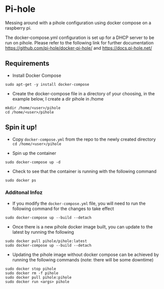 # Pi-hole
Messing around with a pihole configuration using docker compose on a raspberry pi.

The docker-compose.yml configuration is set up for a DHCP server to be run on pihole.
Please refer to the following link for further documentation 
https://github.com/pi-hole/docker-pi-hole/ and https://docs.pi-hole.net/



## Requirements

- Install Docker Compose
```
sudo apt-get -y install docker-compose
```

- Create the docker-compose file in a directory of your choosing, in the example below, I create a dir pihole in /home

```
mkdir /home/<user>/pihole
cd /home/<user>/pihole
```

## Spin it up!

- Copy ```docker-compose.yml``` from the repo to the newly created directory ```cd /home/<user>/pihole```

- Spin up the container
```
sudo docker-compose up -d
```

- Check to see that the container is running with the following command
```
sudo docker ps
```

### Additonal Infoz
- If you modify the ```docker-compose.yml``` file, you will need to run the following command for the changes to take effect
```
sudo docker-compose up --build --detach
```

- Once there is a new pihole docker image built, you can update to the latest by running the following
```
sudo docker pull pihole/pihole:latest
sudo docker-compose up --build --detach
```

- Updating the pihole image without docker compose can be achieved by running the following commands (note: there will be some downtime)

```
sudo docker stop pihole
sudo docker rm -f pihole
sudo docker pull pihole:pihole
sudo docker run <args> pihole
```
